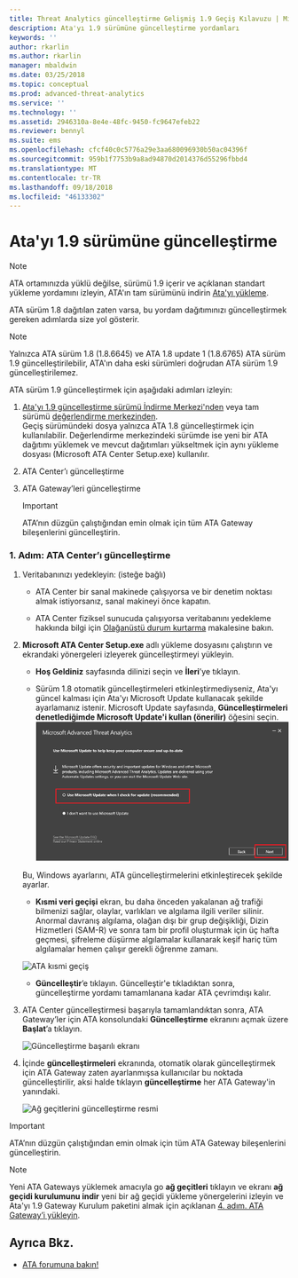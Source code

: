 ```yaml
---
title: Threat Analytics güncelleştirme Gelişmiş 1.9 Geçiş Kılavuzu | Microsoft Docs
description: Ata'yı 1.9 sürümüne güncelleştirme yordamları
keywords: ''
author: rkarlin
ms.author: rkarlin
manager: mbaldwin
ms.date: 03/25/2018
ms.topic: conceptual
ms.prod: advanced-threat-analytics
ms.service: ''
ms.technology: ''
ms.assetid: 2946310a-8e4e-48fc-9450-fc9647efeb22
ms.reviewer: bennyl
ms.suite: ems
ms.openlocfilehash: cfcf40c0c5776a29e3aa680096930b50ac04396f
ms.sourcegitcommit: 959b1f7753b9a8ad94870d2014376d55296fbbd4
ms.translationtype: MT
ms.contentlocale: tr-TR
ms.lasthandoff: 09/18/2018
ms.locfileid: "46133302"
---
```

# <a name="updating-ata-to-version-19"></a>Ata'yı 1.9 sürümüne güncelleştirme

> [!NOTE] 
> ATA ortamınızda yüklü değilse, sürümü 1.9 içerir ve açıklanan standart yükleme yordamını izleyin, ATA'ın tam sürümünü indirin [Ata'yı yükleme](install-ata-step1.md).

ATA sürüm 1.8 dağıtılan zaten varsa, bu yordam dağıtımınızı güncelleştirmek gereken adımlarda size yol gösterir.

> [!NOTE] 
>  Yalnızca ATA sürüm 1.8 (1.8.6645) ve ATA 1.8 update 1 (1.8.6765) ATA sürüm 1.9 güncelleştirilebilir, ATA'ın daha eski sürümleri doğrudan ATA sürüm 1.9 güncelleştirilemez.

ATA sürüm 1.9 güncelleştirmek için aşağıdaki adımları izleyin:

1.  [Ata'yı 1.9 güncelleştirme sürümü İndirme Merkezi'nden](https://www.microsoft.com/download/details.aspx?id=56725) veya tam sürümü [değerlendirme merkezinden](http://www.microsoft.com/evalcenter/evaluate-microsoft-advanced-threat-analytics).<br>
Geçiş sürümündeki dosya yalnızca ATA 1.8 güncelleştirmek için kullanılabilir. Değerlendirme merkezindeki sürümde ise yeni bir ATA dağıtımı yüklemek ve mevcut dağıtımları yükseltmek için aynı yükleme dosyası (Microsoft ATA Center Setup.exe) kullanılır.

2.  ATA Center’ı güncelleştirme

4.  ATA Gateway’leri güncelleştirme

    > [!IMPORTANT]
    > ATA’nın düzgün çalıştığından emin olmak için tüm ATA Gateway bileşenlerini güncelleştirin.

### <a name="step-1-update-the-ata-center"></a>1. Adım: ATA Center’ı güncelleştirme

1.  Veritabanınızı yedekleyin: (isteğe bağlı)

    -   ATA Center bir sanal makinede çalışıyorsa ve bir denetim noktası almak istiyorsanız, sanal makineyi önce kapatın.

    -   ATA Center fiziksel sunucuda çalışıyorsa veritabanını yedekleme hakkında bilgi için [Olağanüstü durum kurtarma](disaster-recovery.md) makalesine bakın.

2.  **Microsoft ATA Center Setup.exe** adlı yükleme dosyasını çalıştırın ve ekrandaki yönergeleri izleyerek güncelleştirmeyi yükleyin.

    -  **Hoş Geldiniz** sayfasında dilinizi seçin ve **İleri**’ye tıklayın.

    -  Sürüm 1.8 otomatik güncelleştirmeleri etkinleştirmediyseniz, Ata'yı güncel kalması için Ata'yı Microsoft Update kullanacak şekilde ayarlamanız istenir.  Microsoft Update sayfasında, **Güncelleştirmeleri denetlediğimde Microsoft Update'i kullan (önerilir)** öğesini seçin.
    ![ATA güncel resmi tutun](media/ata_ms_update.png)
     
     Bu, Windows ayarlarını, ATA güncelleştirmelerini etkinleştirecek şekilde ayarlar. 
    
    -  **Kısmi veri geçişi** ekran, bu daha önceden yakalanan ağ trafiği bilmenizi sağlar, olaylar, varlıkları ve algılama ilgili veriler silinir. Anormal davranış algılama, olağan dışı bir grup değişikliği, Dizin Hizmetleri (SAM-R) ve sonra tam bir profil oluşturmak için üç hafta geçmesi, şifreleme düşürme algılamalar kullanarak keşif hariç tüm algılamalar hemen çalışır gerekli öğrenme zamanı. 
     
      ![ATA kısmi geçiş](media/partial-migration.png)

    -  **Güncelleştir**’e tıklayın. Güncelleştir'e tıkladıktan sonra, güncelleştirme yordamı tamamlanana kadar ATA çevrimdışı kalır.

4.  ATA Center güncelleştirmesi başarıyla tamamlandıktan sonra, ATA Gateway’ler için ATA konsolundaki **Güncelleştirme** ekranını açmak üzere **Başlat**’a tıklayın.

     ![Güncelleştirme başarılı ekranı](media/migration-center-success.png)

5.  İçinde **güncelleştirmeleri** ekranında, otomatik olarak güncelleştirmek için ATA Gateway zaten ayarlanmışsa kullanıcılar bu noktada güncelleştirilir, aksi halde tıklayın **güncelleştirme** her ATA Gateway'in yanındaki.
  
     ![Ağ geçitlerini güncelleştirme resmi](media/migration-update-gw.png)

  
> [!IMPORTANT] 
> ATA’nın düzgün çalıştığından emin olmak için tüm ATA Gateway bileşenlerini güncelleştirin.
 
> [!NOTE] 
> Yeni ATA Gateways yüklemek amacıyla go **ağ geçitleri** tıklayın ve ekranı **ağ geçidi kurulumunu indir** yeni bir ağ geçidi yükleme yönergelerini izleyin ve Ata'yı 1.9 Gateway Kurulum paketini almak için açıklanan [4. adım. ATA Gateway’i yükleyin](install-ata-step4.md).


## <a name="see-also"></a>Ayrıca Bkz.

- [ATA forumuna bakın!](https://social.technet.microsoft.com/Forums/security/home?forum=mata)
